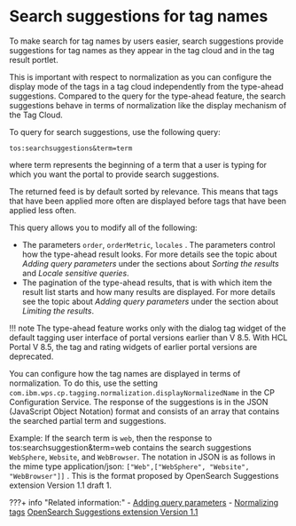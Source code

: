 # Search suggestions for tag names

To make search for tag names by users easier, search suggestions provide suggestions for tag names as they appear in the tag cloud and in the tag result portlet.

This is important with respect to normalization as you can configure the display mode of the tags in a tag cloud independently from the type-ahead suggestions. Compared to the query for the type-ahead feature, the search suggestions behave in terms of normalization like the display mechanism of the Tag Cloud.

To query for search suggestions, use the following query:

```
tos:searchsuggestions&term=term
```

where term represents the beginning of a term that a user is typing for which you want the portal to provide search suggestions.

The returned feed is by default sorted by relevance. This means that tags that have been applied more often are displayed before tags that have been applied less often.

This query allows you to modify all of the following:

-   The parameters `order`, `orderMetric`, `locales` . The parameters control how the type-ahead result looks. For more details see the topic about *Adding query parameters* under the sections about *Sorting the results* and *Locale sensitive queries*.
-   The pagination of the type-ahead results, that is with which item the result list starts and how many results are displayed. For more details see the topic about *Adding query parameters* under the section about *Limiting the results*.

!!! note
    The type-ahead feature works only with the dialog tag widget of the default tagging user interface of portal versions earlier than V 8.5. With HCL Portal V 8.5, the tag and rating widgets of earlier portal versions are deprecated.

You can configure how the tag names are displayed in terms of normalization. To do this, use the setting `com.ibm.wps.cp.tagging.normalization.displayNormalizedName` in the CP Configuration Service. The response of the suggestions is in the JSON \(JavaScript Object Notation\) format and consists of an array that contains the searched partial term and suggestions.

Example: If the search term is `web`, then the response to tos:searchsuggestion&term=web contains the search suggestions `WebSphere`, `Website`, and `WebBrowser`. The notation in JSON is as follows in the mime type application/json: `["Web",["WebSphere", "Website", "WebBrowser"]]` . This is the format proposed by OpenSearch Suggestions extension Version 1.1 draft 1.



???+ info "Related information:"
    - [Adding query parameters](../tag_rate_api_rest_add_qparms.md)
    - [Normalizing tags](../../../howto_tagging_rating/tag_rate_adm_norm_local.md)
    [OpenSearch Suggestions extension Version 1.1](https://github.com/dewitt/opensearch/blob/master/mediawiki/Specifications/OpenSearch/Extensions/Suggestions/1.1/Draft%201.wiki)
